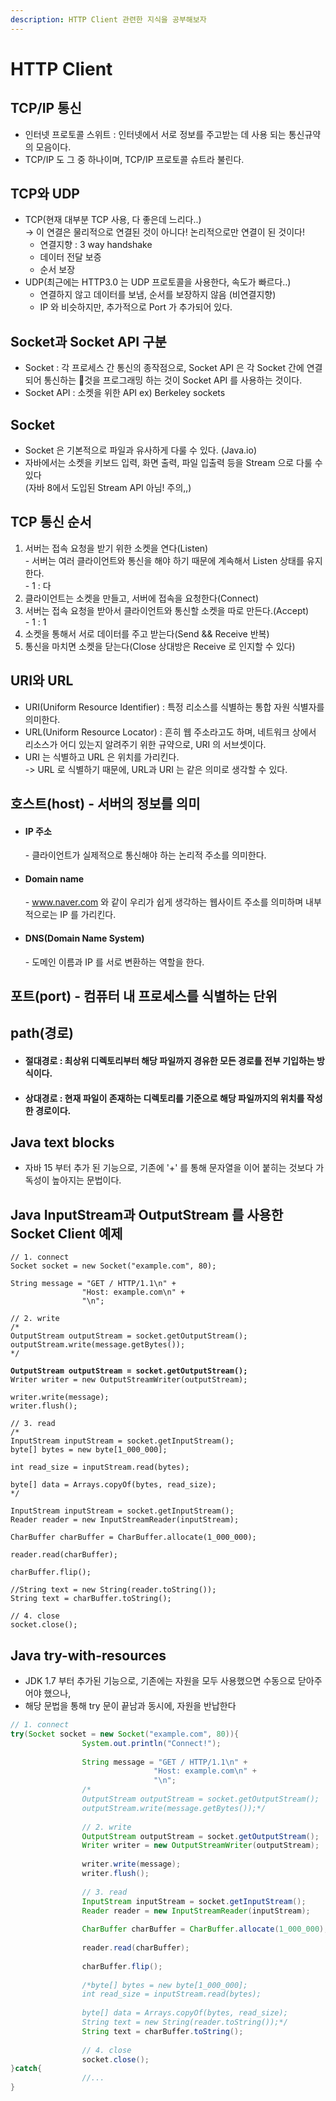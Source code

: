 ```yaml
---
description: HTTP Client 관련한 지식을 공부해보자
---
```


# HTTP Client

## TCP/IP 통신

* 인터넷 프로토콜 스위트 : 인터넷에서 서로 정보를 주고받는 데 사용 되는 통신규약의 모음이다.
* TCP/IP 도 그 중 하나이며, TCP/IP 프로토콜 슈트라 불린다.

## TCP와 UDP

* TCP(현재 대부분 TCP 사용, 다 좋은데 느리다..)\
  \-> 이 연결은 물리적으로 연결된 것이 아니다! 논리적으로만 연결이 된 것이다!
  * 연결지향 : 3 way handshake
  * 데이터 전달 보증
  * 순서 보장
* UDP(최근에는 HTTP3.0 는 UDP 프로토콜을 사용한다, 속도가 빠르다..)
  * 연결하지 않고 데이터를 보냄, 순서를 보장하지 않음 (비연결지향)
  * IP 와 비슷하지만, 추가적으로 Port 가 추가되어 있다.

## Socket과 Socket API 구분

* Socket : 각 프로세스 간 통신의 종작점으로, Socket API 은 각 Socket 간에 연결되어 통신하는 것을 프로그래밍 하는 것이 Socket API 를 사용하는 것이다.
* Socket API : 소켓을 위한 API ex) Berkeley sockets

## Socket

* Socket 은 기본적으로 파일과 유사하게 다룰 수 있다. (Java.io)
* 자바에서는 소켓을 키보드 입력, 화면 출력, 파일 입출력 등을 Stream 으로 다룰 수 있다\
  (자바 8에서 도입된 Stream API 아님! 주의,,)

## TCP 통신 순서

1. 서버는 접속 요청을 받기 위한 소켓을 연다(Listen)\
   \- 서버는 여러 클라이언트와 통신을 해야 하기 때문에 계속해서 Listen 상태를 유지한다.\
   \- 1 : 다
2. 클라이언트는 소켓을 만들고, 서버에 접속을 요청한다(Connect)
3. 서버는 접속 요청을 받아서 클라이언트와 통신할 소켓을 따로 만든다.(Accept)\
   \- 1 : 1
4. 소켓을 통해서 서로 데이터를 주고 받는다(Send && Receive 반복)
5. 통신을 마치면 소켓을 닫는다(Close 상대방은 Receive 로 인지할 수 있다)

## URI와 URL

* URI(Uniform Resource Identifier) : 특정 리소스를 식별하는 통합 자원 식별자를 의미한다.
* URL(Uniform Resource Locator) : 흔히 웹 주소라고도 하며, 네트워크 상에서 리소스가 어디 있는지 알려주기 위한 규약으로, URI 의 서브셋이다.
* URI 는 식별하고 URL 은 위치를 가리킨다.\
  \-> URL 로 식별하기 때문에, URL과 URI 는 같은 의미로 생각할 수 있다.

## 호스트(host) - 서버의 정보를 의미

*   #### IP 주소

    \- 클라이언트가 실제적으로 통신해야 하는 논리적 주소를 의미한다.
*   #### Domain name

    \- www.naver.com 와 같이 우리가 쉽게 생각하는 웹사이트 주소를 의미하며 내부적으로는 IP 를 가리킨다.
*   #### DNS(Domain Name System)

    \- 도메인 이름과 IP 를 서로 변환하는 역할을 한다.

## 포트(port) - 컴퓨터 내 프로세스를 식별하는 단위

## path(경로)

* #### 절대경로 : 최상위 디렉토리부터 해당 파일까지 경유한 모든 경로를 전부 기입하는 방식이다.
* #### 상대경로 : 현재 파일이 존재하는 디렉토리를 기준으로 해당 파일까지의 위치를 작성한 경로이다.

## Java text blocks

* 자바 15 부터 추가 된 기능으로, 기존에 '+' 를 통해 문자열을 이어 붙히는 것보다 가독성이 높아지는 문법이다.

## Java InputStream과 OutputStream 를 사용한 Socket Client 예제

<pre class="language-java"><code class="lang-java">// 1. connect
Socket socket = new Socket("example.com", 80);

String message = "GET / HTTP/1.1\n" +
                "Host: example.com\n" +
                "\n";

// 2. write
/*
OutputStream outputStream = socket.getOutputStream();
outputStream.write(message.getBytes());
*/

<strong>OutputStream outputStream = socket.getOutputStream();
</strong>Writer writer = new OutputStreamWriter(outputStream);

writer.write(message);
writer.flush();

// 3. read
/*
InputStream inputStream = socket.getInputStream();
byte[] bytes = new byte[1_000_000];

int read_size = inputStream.read(bytes);

byte[] data = Arrays.copyOf(bytes, read_size);
*/

InputStream inputStream = socket.getInputStream();
Reader reader = new InputStreamReader(inputStream);

CharBuffer charBuffer = CharBuffer.allocate(1_000_000);

reader.read(charBuffer);

charBuffer.flip();

//String text = new String(reader.toString());
String text = charBuffer.toString();

// 4. close
socket.close();
</code></pre>

## Java try-with-resources

* JDK 1.7 부터 추가된 기능으로, 기존에는 자원을 모두 사용했으면 수동으로 닫아주어야 했으나,
* 해당 문법을 통해 try 문이 끝남과 동시에, 자원을 반납한다

```java
// 1. connect
try(Socket socket = new Socket("example.com", 80)){
                System.out.println("Connect!");
                
                String message = "GET / HTTP/1.1\n" +
                                "Host: example.com\n" +
                                "\n";
                /*
                OutputStream outputStream = socket.getOutputStream();
                outputStream.write(message.getBytes());*/
                
                // 2. write
                OutputStream outputStream = socket.getOutputStream();
                Writer writer = new OutputStreamWriter(outputStream);
                
                writer.write(message);
                writer.flush();
                
                // 3. read
                InputStream inputStream = socket.getInputStream();
                Reader reader = new InputStreamReader(inputStream);
                
                CharBuffer charBuffer = CharBuffer.allocate(1_000_000);
                
                reader.read(charBuffer);
                
                charBuffer.flip();
                
                /*byte[] bytes = new byte[1_000_000];
                int read_size = inputStream.read(bytes);
                
                byte[] data = Arrays.copyOf(bytes, read_size);
                String text = new String(reader.toString());*/
                String text = charBuffer.toString();
                
                // 4. close
                socket.close();
}catch{
                //...
}

```

